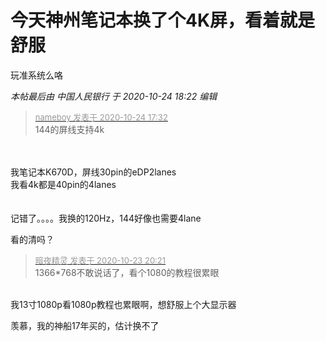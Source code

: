 # 今天神州笔记本换了个4K屏，看着就是舒服


玩准系统么咯

<i class="pstatus"> 本帖最后由 中国人民银行 于 2020-10-24 18:22 编辑 </i><br />
<div class="quote"><blockquote><font size="2"><a href="https://www.hostloc.com/forum.php?mod=redirect&amp;goto=findpost&amp;pid=9346715&amp;ptid=757755" target="_blank"><font color="#999999">nameboy 发表于 2020-10-24 17:32</font></a></font><br />
144的屏线支持4k</blockquote></div><br />
<br />
我笔记本K670D，屏线30pin的eDP2lanes<br />
我看4k都是40pin的4lanes<img src="static/image/smiley/default/sweat.gif" smilieid="10" border="0" alt="" /><br />
<br />
<br />
记错了。。。。我换的120Hz，144好像也需要4lane

看的清吗？

<div class="quote"><blockquote><font size="2"><a href="https://www.hostloc.com/forum.php?mod=redirect&amp;goto=findpost&amp;pid=9343036&amp;ptid=757755" target="_blank"><font color="#999999">暗夜精灵 发表于 2020-10-23 20:21</font></a></font><br />
1366*768不敢说话了，看个1080的教程很累眼</blockquote></div><br />
我13寸1080p看1080p教程也累眼啊，想舒服上个大显示器

羡慕，我的神船17年买的，估计换不了<img src="static/image/smiley/default/lol.gif" smilieid="12" border="0" alt="" />
